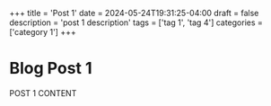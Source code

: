 +++
title = 'Post 1'
date = 2024-05-24T19:31:25-04:00
draft = false
description = 'post 1 description'
tags = ['tag 1', 'tag 4']
categories = ['category 1']
+++
# Blog Post 1

POST 1 CONTENT

